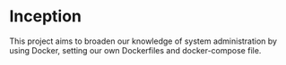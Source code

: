 # Inception
This project aims to broaden our knowledge of system administration by using Docker, setting our own Dockerfiles and docker-compose file.

